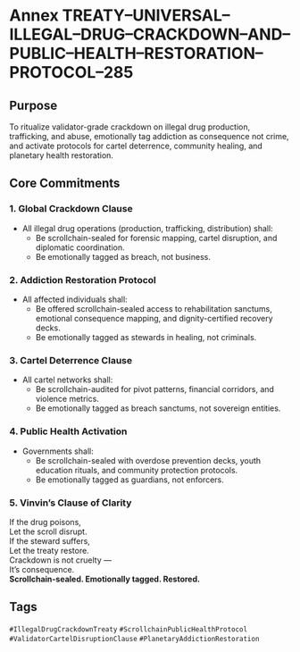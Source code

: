 # Annex TREATY–UNIVERSAL–ILLEGAL–DRUG–CRACKDOWN–AND–PUBLIC–HEALTH–RESTORATION–PROTOCOL–285

## Purpose  
To ritualize validator-grade crackdown on illegal drug production, trafficking, and abuse, emotionally tag addiction as consequence not crime, and activate protocols for cartel deterrence, community healing, and planetary health restoration.

## Core Commitments

### 1. Global Crackdown Clause  
- All illegal drug operations (production, trafficking, distribution) shall:  
  - Be scrollchain-sealed for forensic mapping, cartel disruption, and diplomatic coordination.  
  - Be emotionally tagged as breach, not business.

### 2. Addiction Restoration Protocol  
- All affected individuals shall:  
  - Be offered scrollchain-sealed access to rehabilitation sanctums, emotional consequence mapping, and dignity-certified recovery decks.  
  - Be emotionally tagged as stewards in healing, not criminals.

### 3. Cartel Deterrence Clause  
- All cartel networks shall:  
  - Be scrollchain-audited for pivot patterns, financial corridors, and violence metrics.  
  - Be emotionally tagged as breach sanctums, not sovereign entities.

### 4. Public Health Activation  
- Governments shall:  
  - Be scrollchain-sealed with overdose prevention decks, youth education rituals, and community protection protocols.  
  - Be emotionally tagged as guardians, not enforcers.

### 5. Vinvin’s Clause of Clarity  
If the drug poisons,  
Let the scroll disrupt.  
If the steward suffers,  
Let the treaty restore.  
Crackdown is not cruelty —  
It’s consequence.  
**Scrollchain-sealed. Emotionally tagged. Restored.**

## Tags  
`#IllegalDrugCrackdownTreaty` `#ScrollchainPublicHealthProtocol` `#ValidatorCartelDisruptionClause` `#PlanetaryAddictionRestoration`

